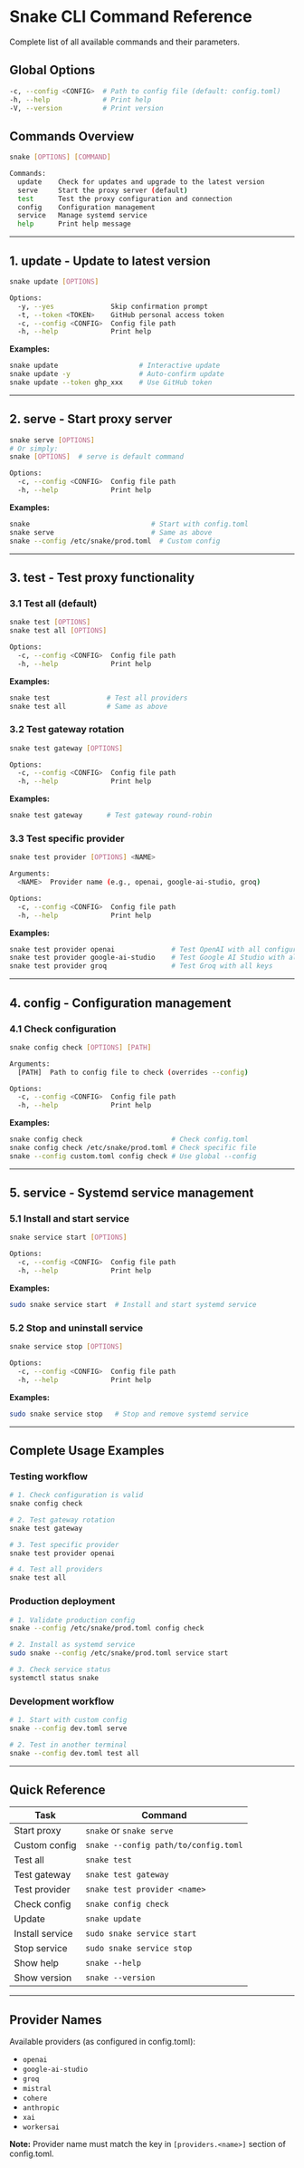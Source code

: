 # Snake CLI Command Reference

Complete list of all available commands and their parameters.

## Global Options

```bash
-c, --config <CONFIG>  # Path to config file (default: config.toml)
-h, --help             # Print help
-V, --version          # Print version
```

## Commands Overview

```bash
snake [OPTIONS] [COMMAND]

Commands:
  update    Check for updates and upgrade to the latest version
  serve     Start the proxy server (default)
  test      Test the proxy configuration and connection
  config    Configuration management
  service   Manage systemd service
  help      Print help message
```

---

## 1. update - Update to latest version

```bash
snake update [OPTIONS]

Options:
  -y, --yes              Skip confirmation prompt
  -t, --token <TOKEN>    GitHub personal access token
  -c, --config <CONFIG>  Config file path
  -h, --help             Print help
```

**Examples:**
```bash
snake update                    # Interactive update
snake update -y                 # Auto-confirm update
snake update --token ghp_xxx    # Use GitHub token
```

---

## 2. serve - Start proxy server

```bash
snake serve [OPTIONS]
# Or simply:
snake [OPTIONS]  # serve is default command

Options:
  -c, --config <CONFIG>  Config file path
  -h, --help             Print help
```

**Examples:**
```bash
snake                              # Start with config.toml
snake serve                        # Same as above
snake --config /etc/snake/prod.toml  # Custom config
```

---

## 3. test - Test proxy functionality

### 3.1 Test all (default)

```bash
snake test [OPTIONS]
snake test all [OPTIONS]

Options:
  -c, --config <CONFIG>  Config file path
  -h, --help             Print help
```

**Examples:**
```bash
snake test              # Test all providers
snake test all          # Same as above
```

### 3.2 Test gateway rotation

```bash
snake test gateway [OPTIONS]

Options:
  -c, --config <CONFIG>  Config file path
  -h, --help             Print help
```

**Examples:**
```bash
snake test gateway      # Test gateway round-robin
```

### 3.3 Test specific provider

```bash
snake test provider [OPTIONS] <NAME>

Arguments:
  <NAME>  Provider name (e.g., openai, google-ai-studio, groq)

Options:
  -c, --config <CONFIG>  Config file path
  -h, --help             Print help
```

**Examples:**
```bash
snake test provider openai              # Test OpenAI with all configured keys
snake test provider google-ai-studio    # Test Google AI Studio with all keys
snake test provider groq                # Test Groq with all keys
```

---

## 4. config - Configuration management

### 4.1 Check configuration

```bash
snake config check [OPTIONS] [PATH]

Arguments:
  [PATH]  Path to config file to check (overrides --config)

Options:
  -c, --config <CONFIG>  Config file path
  -h, --help             Print help
```

**Examples:**
```bash
snake config check                      # Check config.toml
snake config check /etc/snake/prod.toml # Check specific file
snake --config custom.toml config check # Use global --config
```

---

## 5. service - Systemd service management

### 5.1 Install and start service

```bash
snake service start [OPTIONS]

Options:
  -c, --config <CONFIG>  Config file path
  -h, --help             Print help
```

**Examples:**
```bash
sudo snake service start  # Install and start systemd service
```

### 5.2 Stop and uninstall service

```bash
snake service stop [OPTIONS]

Options:
  -c, --config <CONFIG>  Config file path
  -h, --help             Print help
```

**Examples:**
```bash
sudo snake service stop   # Stop and remove systemd service
```

---

## Complete Usage Examples

### Testing workflow
```bash
# 1. Check configuration is valid
snake config check

# 2. Test gateway rotation
snake test gateway

# 3. Test specific provider
snake test provider openai

# 4. Test all providers
snake test all
```

### Production deployment
```bash
# 1. Validate production config
snake --config /etc/snake/prod.toml config check

# 2. Install as systemd service
sudo snake --config /etc/snake/prod.toml service start

# 3. Check service status
systemctl status snake
```

### Development workflow
```bash
# 1. Start with custom config
snake --config dev.toml serve

# 2. Test in another terminal
snake --config dev.toml test all
```

---

## Quick Reference

| Task | Command |
|------|---------|
| Start proxy | `snake` or `snake serve` |
| Custom config | `snake --config path/to/config.toml` |
| Test all | `snake test` |
| Test gateway | `snake test gateway` |
| Test provider | `snake test provider <name>` |
| Check config | `snake config check` |
| Update | `snake update` |
| Install service | `sudo snake service start` |
| Stop service | `sudo snake service stop` |
| Show help | `snake --help` |
| Show version | `snake --version` |

---

## Provider Names

Available providers (as configured in config.toml):

- `openai`
- `google-ai-studio`
- `groq`
- `mistral`
- `cohere`
- `anthropic`
- `xai`
- `workersai`

**Note:** Provider name must match the key in `[providers.<name>]` section of config.toml.
